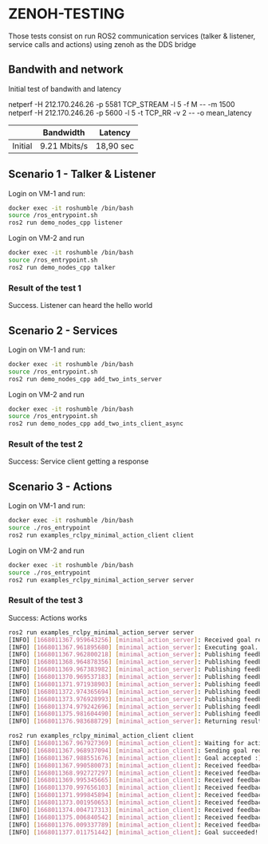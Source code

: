 # ZENOH-TESTING

Those tests consist on run ROS2 communication services (talker & listener, service calls and actions) using zenoh as the DDS bridge

## Bandwith and network

Initial test of bandwith and latency

netperf -H 212.170.246.26 -p 5581 TCP_STREAM -l 5 -f M -- -m 1500
netperf -H 212.170.246.26 -p 5600 -l 5 -t TCP_RR -v 2 -- -o mean_latency

|         | Bandwidth    | Latency   |
| ------- | ------------ | --------- |
| Initial | 9.21 Mbits/s | 18,90 sec |

## Scenario 1 - Talker & Listener

Login on VM-1 and run:

```bash
docker exec -it roshumble /bin/bash
source /ros_entrypoint.sh
ros2 run demo_nodes_cpp listener
```

Login on VM-2 and run

```bash
docker exec -it roshumble /bin/bash
source /ros_entrypoint.sh
ros2 run demo_nodes_cpp talker

```

### Result of the test 1

Success. Listener can heard the hello world

## Scenario 2 - Services

Login on VM-1 and run:

```bash
docker exec -it roshumble /bin/bash
source /ros_entrypoint.sh
ros2 run demo_nodes_cpp add_two_ints_server
```

Login on VM-2 and run

```bash
docker exec -it roshumble /bin/bash
source /ros_entrypoint.sh
ros2 run demo_nodes_cpp add_two_ints_client_async
```

### Result of the test 2

Success: Service client getting a response

## Scenario 3 - Actions

Login on VM-1 and run:

```bash
docker exec -it roshumble /bin/bash
source ./ros_entrypoint
ros2 run examples_rclpy_minimal_action_client client
```

Login on VM-2 and run

```bash
docker exec -it roshumble /bin/bash
source ./ros_entrypoint
ros2 run examples_rclpy_minimal_action_server server
```

### Result of the test 3

Success: Actions works

```bash
ros2 run examples_rclpy_minimal_action_server server
[INFO] [1668011367.959643256] [minimal_action_server]: Received goal request
[INFO] [1668011367.961895680] [minimal_action_server]: Executing goal...
[INFO] [1668011367.962800218] [minimal_action_server]: Publishing feedback: array('i', [0, 1, 1])
[INFO] [1668011368.964878356] [minimal_action_server]: Publishing feedback: array('i', [0, 1, 1, 2])
[INFO] [1668011369.967383982] [minimal_action_server]: Publishing feedback: array('i', [0, 1, 1, 2, 3])
[INFO] [1668011370.969537183] [minimal_action_server]: Publishing feedback: array('i', [0, 1, 1, 2, 3, 5])
[INFO] [1668011371.971938903] [minimal_action_server]: Publishing feedback: array('i', [0, 1, 1, 2, 3, 5, 8])
[INFO] [1668011372.974365694] [minimal_action_server]: Publishing feedback: array('i', [0, 1, 1, 2, 3, 5, 8, 13])
[INFO] [1668011373.976928993] [minimal_action_server]: Publishing feedback: array('i', [0, 1, 1, 2, 3, 5, 8, 13, 21])
[INFO] [1668011374.979242696] [minimal_action_server]: Publishing feedback: array('i', [0, 1, 1, 2, 3, 5, 8, 13, 21, 34])
[INFO] [1668011375.981604490] [minimal_action_server]: Publishing feedback: array('i', [0, 1, 1, 2, 3, 5, 8, 13, 21, 34, 55])
[INFO] [1668011376.983688729] [minimal_action_server]: Returning result: array('i', [0, 1, 1, 2, 3, 5, 8, 13, 21, 34, 55])
```

```bash
ros2 run examples_rclpy_minimal_action_client client
[INFO] [1668011367.967927369] [minimal_action_client]: Waiting for action server...
[INFO] [1668011367.968937094] [minimal_action_client]: Sending goal request...
[INFO] [1668011367.988551676] [minimal_action_client]: Goal accepted :)
[INFO] [1668011367.990580073] [minimal_action_client]: Received feedback: array('i', [0, 1, 1])
[INFO] [1668011368.992727297] [minimal_action_client]: Received feedback: array('i', [0, 1, 1, 2])
[INFO] [1668011369.995345665] [minimal_action_client]: Received feedback: array('i', [0, 1, 1, 2, 3])
[INFO] [1668011370.997656103] [minimal_action_client]: Received feedback: array('i', [0, 1, 1, 2, 3, 5])
[INFO] [1668011371.999845894] [minimal_action_client]: Received feedback: array('i', [0, 1, 1, 2, 3, 5, 8])
[INFO] [1668011373.001950653] [minimal_action_client]: Received feedback: array('i', [0, 1, 1, 2, 3, 5, 8, 13])
[INFO] [1668011374.004717313] [minimal_action_client]: Received feedback: array('i', [0, 1, 1, 2, 3, 5, 8, 13, 21])
[INFO] [1668011375.006840542] [minimal_action_client]: Received feedback: array('i', [0, 1, 1, 2, 3, 5, 8, 13, 21, 34])
[INFO] [1668011376.009337789] [minimal_action_client]: Received feedback: array('i', [0, 1, 1, 2, 3, 5, 8, 13, 21, 34, 55])
[INFO] [1668011377.011751442] [minimal_action_client]: Goal succeeded! Result: array('i', [0, 1, 1, 2, 3, 5, 8, 13, 21, 34, 55])

```
